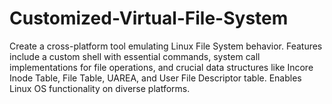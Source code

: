 # Customized-Virtual-File-System
Create a cross-platform tool emulating Linux File System behavior. Features include a custom shell with essential commands, system call implementations for file operations, and crucial data structures like Incore Inode Table, File Table, UAREA, and User File Descriptor table. Enables Linux OS functionality on diverse platforms.
